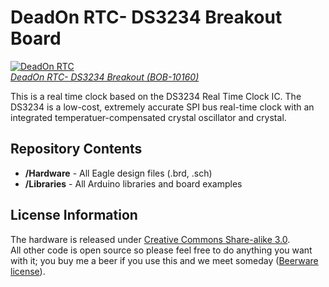 DeadOn RTC- DS3234 Breakout Board
==========

[![DeadOn RTC](https://dlnmh9ip6v2uc.cloudfront.net/images/products/1/0/1/6/0/10160b-01_i_ma.jpg)  
*DeadOn RTC- DS3234 Breakout (BOB-10160)*](https://www.sparkfun.com/products/10160)

This is a real time clock based on the DS3234 Real Time Clock IC. The DS3234  is a low-cost, extremely accurate SPI bus real-time clock
with an integrated temperatuer-compensated crystal oscillator and crystal.

Repository Contents
-------------------
* **/Hardware** - All Eagle design files (.brd, .sch)
* **/Libraries** - All Arduino libraries and board examples

License Information
-------------------
The hardware is released under [Creative Commons Share-alike 3.0](http://creativecommons.org/licenses/by-sa/3.0/).  
All other code is open source so please feel free to do anything you want with it; you buy me a beer if you use this and we meet someday ([Beerware license](http://en.wikipedia.org/wiki/Beerware)).
